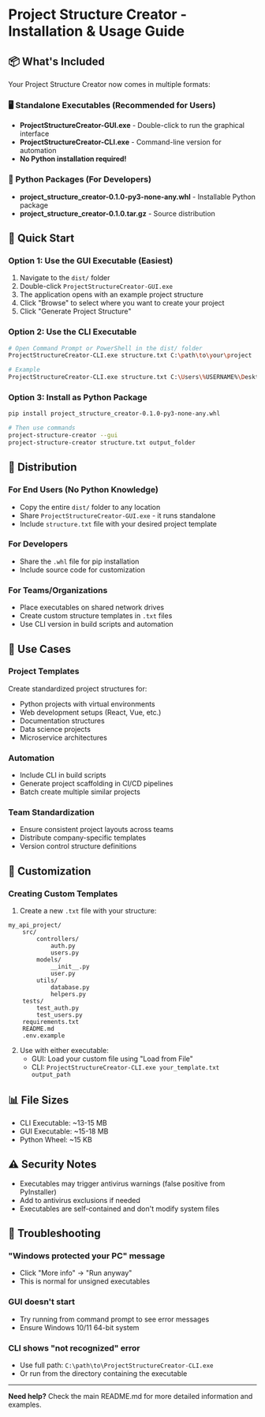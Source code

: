 # Project Structure Creator - Installation & Usage Guide

## 📦 What's Included

Your Project Structure Creator now comes in multiple formats:

### 🖥️ Standalone Executables (Recommended for Users)
- **ProjectStructureCreator-GUI.exe** - Double-click to run the graphical interface
- **ProjectStructureCreator-CLI.exe** - Command-line version for automation
- **No Python installation required!**

### 🐍 Python Packages (For Developers)
- **project_structure_creator-0.1.0-py3-none-any.whl** - Installable Python package
- **project_structure_creator-0.1.0.tar.gz** - Source distribution

## 🚀 Quick Start

### Option 1: Use the GUI Executable (Easiest)
1. Navigate to the `dist/` folder
2. Double-click `ProjectStructureCreator-GUI.exe`
3. The application opens with an example project structure
4. Click "Browse" to select where you want to create your project
5. Click "Generate Project Structure"

### Option 2: Use the CLI Executable
```bash
# Open Command Prompt or PowerShell in the dist/ folder
ProjectStructureCreator-CLI.exe structure.txt C:\path\to\your\project

# Example
ProjectStructureCreator-CLI.exe structure.txt C:\Users\%USERNAME%\Desktop\MyNewProject
```

### Option 3: Install as Python Package
```bash
pip install project_structure_creator-0.1.0-py3-none-any.whl

# Then use commands
project-structure-creator --gui
project-structure-creator structure.txt output_folder
```

## 📁 Distribution

### For End Users (No Python Knowledge)
- Copy the entire `dist/` folder to any location
- Share `ProjectStructureCreator-GUI.exe` - it runs standalone
- Include `structure.txt` file with your desired project template

### For Developers
- Share the `.whl` file for pip installation
- Include source code for customization

### For Teams/Organizations
- Place executables on shared network drives
- Create custom structure templates in `.txt` files
- Use CLI version in build scripts and automation

## 🎯 Use Cases

### Project Templates
Create standardized project structures for:
- Python projects with virtual environments
- Web development setups (React, Vue, etc.)
- Documentation structures
- Data science projects
- Microservice architectures

### Automation
- Include CLI in build scripts
- Generate project scaffolding in CI/CD pipelines
- Batch create multiple similar projects

### Team Standardization
- Ensure consistent project layouts across teams
- Distribute company-specific templates
- Version control structure definitions

## 🔧 Customization

### Creating Custom Templates
1. Create a new `.txt` file with your structure:
```
my_api_project/
    src/
        controllers/
            auth.py
            users.py
        models/
            __init__.py
            user.py
        utils/
            database.py
            helpers.py
    tests/
        test_auth.py
        test_users.py
    requirements.txt
    README.md
    .env.example
```

2. Use with either executable:
   - GUI: Load your custom file using "Load from File"
   - CLI: `ProjectStructureCreator-CLI.exe your_template.txt output_path`

## 📊 File Sizes
- CLI Executable: ~13-15 MB
- GUI Executable: ~15-18 MB  
- Python Wheel: ~15 KB

## ⚠️ Security Notes
- Executables may trigger antivirus warnings (false positive from PyInstaller)
- Add to antivirus exclusions if needed
- Executables are self-contained and don't modify system files

## 🐛 Troubleshooting

### "Windows protected your PC" message
- Click "More info" → "Run anyway"
- This is normal for unsigned executables

### GUI doesn't start
- Try running from command prompt to see error messages
- Ensure Windows 10/11 64-bit system

### CLI shows "not recognized" error
- Use full path: `C:\path\to\ProjectStructureCreator-CLI.exe`
- Or run from the directory containing the executable

---

**Need help?** Check the main README.md for more detailed information and examples.
